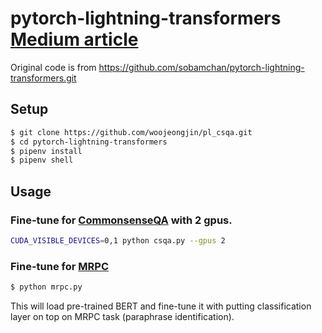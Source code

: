 # pytorch-lightning-transformers [Medium article](https://towardsdatascience.com/how-to-fine-tune-bert-with-pytorch-lightning-ba3ad2f928d2)


Original code is from https://github.com/sobamchan/pytorch-lightning-transformers.git

## Setup
```bash
$ git clone https://github.com/woojeongjin/pl_csqa.git
$ cd pytorch-lightning-transformers
$ pipenv install
$ pipenv shell
```

## Usage

### Fine-tune for [CommonsenseQA](https://www.tau-nlp.org/commonsenseqa) with 2 gpus.
```bash
CUDA_VISIBLE_DEVICES=0,1 python csqa.py --gpus 2
```

### Fine-tune for [MRPC](https://www.microsoft.com/en-us/download/details.aspx?id=52398)
```bash
$ python mrpc.py
```
This will load pre-trained BERT and fine-tune it with putting classification layer on top on MRPC task (paraphrase identification).
